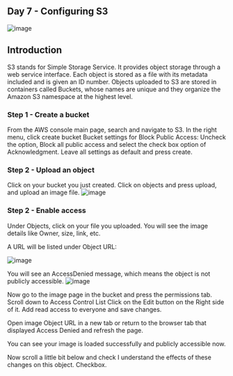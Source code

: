 ## Day 7 - Configuring S3
![image](https://user-images.githubusercontent.com/82836111/140799029-e4fb5cdf-6f8d-4282-b7e4-1b052df99a01.png)


## Introduction

S3 stands for Simple Storage Service. It provides object storage through a web service interface. Each object is stored as a file with its metadata included and is given an ID number. Objects uploaded to S3 are stored in containers called Buckets, whose names are unique and they organize the Amazon S3 namespace at the highest level. 


### Step 1 - Create a bucket

From the AWS console main page, search and navigate to S3.
In the right menu, click create bucket
Bucket settings for Block Public Access: Uncheck the option, Block all public access and select the check box option of Acknowledgment.
Leave all settings as default and press create.

### Step 2 - Upload an object
Click on your bucket you just created.
Click on objects and press upload, and upload an image file.
![image](https://user-images.githubusercontent.com/82836111/140804009-52eccb45-9e45-4835-ab25-a33c16149232.png)

### Step 2 - Enable access

Under Objects, click on your file you uploaded. You will see the image details like Owner, size, link, etc.

A URL will be listed under Object URL:

![image](https://user-images.githubusercontent.com/82836111/140804676-8c58d9be-5b85-48fd-acb7-7abb8d360937.png)

You will see an AccessDenied message, which means the object is not publicly accessible.
![image](https://user-images.githubusercontent.com/82836111/140804709-13848956-7c8b-414e-931a-73644e2c8fb4.png)

Now go to the image page in the bucket and press the permissions tab. Scroll down to Access Control List
Click on the Edit button on the Right side of it.
Add read access to everyone and save changes.

Open image Object URL in a new tab or return to the browser tab that displayed Access Denied and refresh the page.

You can see your image is loaded successfully and publicly accessible now.

Now scroll a little bit below and check I understand the effects of these changes on this object. Checkbox.





